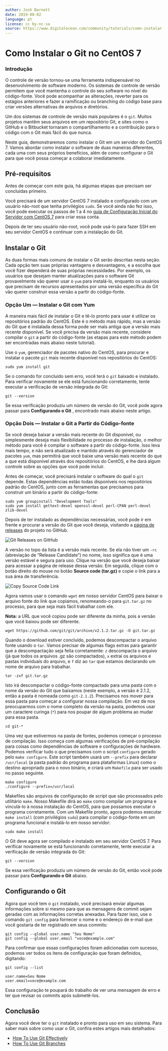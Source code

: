 ```yaml
---
author: Josh Barnett
date: 2019-08-02
language: pt
license: cc by-nc-sa
source: https://www.digitalocean.com/community/tutorials/como-instalar-o-git-no-centos-7-pt
---
```


# Como Instalar o Git no CentOS 7

### Introdução

O controle de versão tornou-se uma ferramenta indispensável no desenvolvimento de software moderno. Os sistemas de controle de versão permitem que você mantenha o controle do seu software no nível do código-fonte. Você pode acompanhar as alterações, reverter para os estágios anteriores e fazer a ramificação ou branching do código base para criar versões alternativas de arquivos e diretórios.

Um dos sistemas de controle de versão mais populares é o `git`. Muitos projetos mantêm seus arquivos em um repositório Git, e sites como o GitHub e o Bitbucket tornaram o compartilhamento e a contribuição para o código com o Git mais fácil do que nunca.

Neste guia, demonstraremos como instalar o Git em um servidor do CentOS 7. Vamos abordar como instalar o software de duas maneiras diferentes, cada uma com seus próprios benefícios, além de como configurar o Git para que você possa começar a colaborar imediatamente.

## Pré-requisitos

Antes de começar com este guia, há algumas etapas que precisam ser concluídas primeiro.

Você precisará de um servidor CentOS 7 instalado e configurado com um usuário não-root que tenha privilégios `sudo`. Se você ainda não fez isso, você pode executar os passos de 1 a 4 no [guia de Configuração Inicial do Servidor com CentOS 7](initial-server-setup-with-centos-7-pt) para criar essa conta.

Depois de ter seu usuário não-root, você pode usá-lo para fazer SSH em seu servidor CentOS e continuar com a instalação do Git.

## Instalar o Git

As duas formas mais comuns de instalar o Git serão descritas nesta seção. Cada opção tem suas próprias vantagens e desvantagens, e a escolha que você fizer dependerá de suas próprias necessidades. Por exemplo, os usuários que desejam manter atualizações para o software Git provavelmente vão querer usar o `yum` para instalá-lo, enquanto os usuários que precisam de recursos apresentados por uma versão específica do Git vão querer construir essa versão a partir do código-fonte.

### Opção Um — Instalar o Git com Yum

A maneira mais fácil de instalar o Git e tê-lo pronto para usar é utilizar os repositórios padrão do CentOS. Este é o método mais rápido, mas a versão do Git que é instalada dessa forma pode ser mais antiga que a versão mais recente disponível. Se você precisa da versão mais recente, considere compilar o `git` a partir do código-fonte (as etapas para este método podem ser encontradas mais abaixo neste tutorial).

Use o `yum`, gerenciador de pacotes nativo do CentOS, para procurar e instalar o pacote `git` mais recente disponível nos repositórios do CentOS:

    sudo yum install git

Se o comando for concluído sem erro, você terá o `git` baixado e instalado. Para verificar novamente se ele está funcionando corretamente, tente executar a verificação de versão integrada do Git:

    git --version

Se essa verificação produziu um número de versão do Git, você pode agora passar para **Configurando o Git** , encontrado mais abaixo neste artigo.

### Opção Dois — Instalar o Git a Partir do Código-fonte

Se você deseja baixar a versão mais recente do Git disponível, ou simplesmente deseja mais flexibilidade no processo de instalação, o melhor método para você é compilar o software a partir do código-fonte. Isso leva mais tempo, e não será atualizado e mantido através do gerenciador de pacotes `yum`, mas permitirá que você baixe uma versão mais recente do que a que está disponível através dos repositórios do CentOS, e lhe dará algum controle sobre as opções que você pode incluir.

Antes de começar, você precisará instalar o software do qual o `git` depende. Estas dependências estão todas disponíveis nos repositórios padrão do CentOS, junto com as ferramentas que precisamos para construir um binário a partir do código-fonte:

    sudo yum groupinstall "Development Tools"
    sudo yum install gettext-devel openssl-devel perl-CPAN perl-devel zlib-devel

Depois de ter instalado as dependências necessárias, você pode ir em frente e procurar a versão do Git que você deseja, visitando a [página de releases](https://github.com/git/git/releases) do projeto no GitHub.

![Git Releases on GitHub](https://raw.githubusercontent.com/opendocs-md/do-tutorials-images/master/img/git_centos7/git_releases.png)

A versão no topo da lista é a versão mais recente. Se ela não tiver um `-rc` (abreviação de “Release Candidate”) no nome, isso significa que é uma versão estável e segura para uso. Clique na versão que você deseja baixar para acessar a página de release dessa versão. Em seguida, clique com o botão direito do mouse no botão **Source code (tar.gz)** e copie o link para a sua área de transferência.

![Copy Source Code Link](https://raw.githubusercontent.com/opendocs-md/do-tutorials-images/master/img/git_centos7/git_download.png)

Agora vamos usar o comando `wget` em nosso servidor CentOS para baixar o arquivo fonte do link que copiamos, renomeando-o para `git.tar.gz` no processo, para que seja mais fácil trabalhar com ele.

**Nota:** a URL que você copiou pode ser diferente da minha, pois a versão que você baixou pode ser diferente.

    wget https://github.com/git/git/archive/v2.1.2.tar.gz -O git.tar.gz

Quando o download estiver concluído, podemos descompactar o arquivo fonte usando o `tar`. Vamos precisar de algumas flags extras para garantir que a descompactação seja feita corretamente: `z` descompacta o arquivo (já que todos os arquivos .gz são compactados), `x` extrai os arquivos e pastas individuais do arquivo, e `f` diz ao `tar` que estamos declarando um nome de arquivo para trabalhar.

    tar -zxf git.tar.gz

Isto irá descompactar o código-fonte compactado para uma pasta com o nome da versão do Git que baixamos (neste exemplo, a versão é 2.1.2, então a pasta é nomeada como `git-2.1.2`). Precisamos nos mover para essa pasta para começar a configurar nossa compilação. Em vez de nos preocuparmos com o nome completo da versão na pasta, podemos usar um caractere curinga (`*`) para nos poupar de algum problema ao mudar para essa pasta.

    cd git-*

Uma vez que estivermos na pasta de fontes, podemos começar o processo de compilação. Isso começa com algumas verificações de pré-compilação para coisas como dependências de software e configurações de hardware. Podemos verificar tudo o que precisamos com o script `configure` gerado pelo `make configure`. Este script também usará um `--prefix` para declarar `/usr/local` (a pasta padrão do programa para plataformas Linux) como o destino apropriado para o novo binário, e criará um `Makefile` para ser usado no passo seguinte.

    make configure
    ./configure --prefix=/usr/local

Makefiles são arquivos de configuração de script que são processados pelo utilitário `make`. Nosso Makefile dirá ao `make` como compilar um programa e vinculá-lo à nossa instalação do CentOS, para que possamos executar o programa corretamente. Com um Makefile pronto, agora podemos executar `make install` (com privilégios `sudo`) para compilar o código-fonte em um programa funcional e instalá-lo em nosso servidor:

    sudo make install

O Git deve agora ser compilado e instalado em seu servidor CentOS 7. Para verificar novamente se está funcionando corretamente, tente executar a verificação de versão integrada do Git:

    git --version

Se essa verificação produziu um número de versão do Git, então você pode passar para **Configurando o Git** abaixo.

## Configurando o Git

Agora que você tem o `git` instalado, você precisará enviar algumas informações sobre si mesmo para que as mensagens de commit sejam geradas com as informações corretas anexadas. Para fazer isso, use o comando `git config` para fornecer o nome e o endereço de e-mail que você gostaria de ter registrado em seus commits:

    git config --global user.name "Seu Nome"
    git config --global user.email "voce@example.com"

Para confirmar que essas configurações foram adicionadas com sucesso, podemos ver todos os itens de configuração que foram definidos, digitando:

    git config --list

    user.name=Seu Nome
    user.email=voce@example.com

Essa configuração te poupará do trabalho de ver uma mensagem de erro e ter que revisar os commits após submetê-los.

## Conclusão

Agora você deve ter o `git` instalado e pronto para uso em seu sistema. Para saber mais sobre como usar o Git, confira estes artigos mais detalhados:

- [How To Use Git Effectively](https://www.digitalocean.com/community/articles/how-to-use-git-effectively)
- [How To Use Git Branches](https://www.digitalocean.com/community/articles/how-to-use-git-branches)
